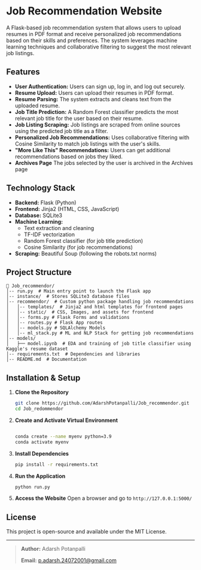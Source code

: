 # Job Recommendation Website

A Flask-based job recommendation system that allows users to upload resumes in PDF format and receive personalized job recommendations based on their skills and preferences. The system leverages machine learning techniques and collaborative filtering to suggest the most relevant job listings.

## Features

- **User Authentication:** Users can sign up, log in, and log out securely.
- **Resume Upload:** Users can upload their resumes in PDF format.
- **Resume Parsing:** The system extracts and cleans text from the uploaded resume.
- **Job Title Prediction:** A Random Forest classifier predicts the most relevant job title for the user based on their resume.
- **Job Listing Scraping:** Job listings are scraped from online sources using the predicted job title as a filter.
- **Personalized Job Recommendations:** Uses collaborative filtering with Cosine Similarity to match job listings with the user's skills.
- **"More Like This" Recommendations:** Users can get additional recommendations based on jobs they liked.
- **Archives Page** The jobs selected by the user is archived in the Archives page

## Technology Stack

- **Backend:** Flask (Python)
- **Frontend:** Jinja2 (HTML, CSS, JavaScript)
- **Database:** SQLite3
- **Machine Learning:**
  - Text extraction and cleaning
  - TF-IDF vectorization
  - Random Forest classifier (for job title prediction)
  - Cosine Similarity (for job recommendations)
- **Scraping:** Beautiful Soup (following the robots.txt norms)

## Project Structure

```
📁 Job_recommendor/
│-- run.py  # Main entry point to launch the Flask app
│-- instance/  # Stores SQLite3 database files
│-- recommendor/  # Custom python package handling job recommendations
│   │-- templates/  # Jinja2 and html templates for frontend pages
│   │-- static/  # CSS, Images, and assets for frontend
│   │-- forms.py # Flask Forms and validations
│   │-- routes.py # Flask App routes
│   │-- models.py # SQLAlchemy Models
│   │-- ml_stack.py # ML and NLP Stack for getting job recommendations  
│-- models/
│   ├── model.ipynb  # EDA and training of job title classifier using Kaggle's resume dataset 
│-- requirements.txt  # Dependencies and libraries
│-- README.md  # Documentation
```

## Installation & Setup

1. **Clone the Repository**
   ```sh
   git clone https://github.com/AdarshPotanpalli/Job_recommendor.git
   cd Job_redommendor
   ```
2. **Create and Activate Virtual Environment**
   ```sh
   
   conda create --name myenv python=3.9
   conda activate myenv
   ```
3. **Install Dependencies**
   ```sh
   pip install -r requirements.txt
   ```
4. **Run the Application**
   ```sh
   python run.py
   ```
5. **Access the Website**
   Open a browser and go to `http://127.0.0.1:5000/`

## License

This project is open-source and available under the MIT License.

---
>**Author:** Adarsh Potanpalli 
>
>**Email:** p.adarsh.24072001@gmail.com 

